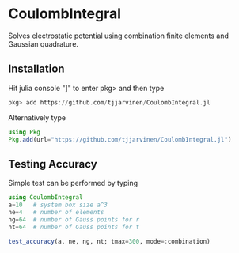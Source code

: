 # CoulombIntegral
Solves electrostatic potential using combination finite elements and Gaussian quadrature.


## Installation
Hit julia console "]" to enter pkg> and then type
```julia
pkg> add https://github.com/tjjarvinen/CoulombIntegral.jl
```
Alternatively type
```julia
using Pkg
Pkg.add(url="https://github.com/tjjarvinen/CoulombIntegral.jl")
```

## Testing Accuracy

Simple test can be performed by typing

```julia
using CoulombIntegral
a=10   # system box size a^3
ne=4   # number of elements
ng=64  # number of Gauss points for r
nt=64  # number of Gauss points for t

test_accuracy(a, ne, ng, nt; tmax=300, mode=:combination)
```
